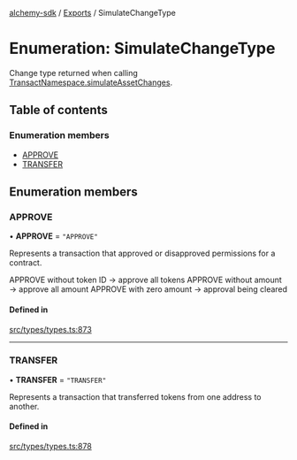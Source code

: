 [alchemy-sdk](../README.md) / [Exports](../modules.md) / SimulateChangeType

# Enumeration: SimulateChangeType

Change type returned when calling [TransactNamespace.simulateAssetChanges](../classes/TransactNamespace.md#simulateassetchanges).

## Table of contents

### Enumeration members

- [APPROVE](SimulateChangeType.md#approve)
- [TRANSFER](SimulateChangeType.md#transfer)

## Enumeration members

### APPROVE

• **APPROVE** = `"APPROVE"`

Represents a transaction that approved or disapproved permissions for a
contract.

APPROVE without token ID → approve all tokens
APPROVE without amount → approve all amount
APPROVE with zero amount → approval being cleared

#### Defined in

[src/types/types.ts:873](https://github.com/alchemyplatform/alchemy-sdk-js/blob/fb68bb4a/src/types/types.ts#L873)

___

### TRANSFER

• **TRANSFER** = `"TRANSFER"`

Represents a transaction that transferred tokens from one address to another.

#### Defined in

[src/types/types.ts:878](https://github.com/alchemyplatform/alchemy-sdk-js/blob/fb68bb4a/src/types/types.ts#L878)
